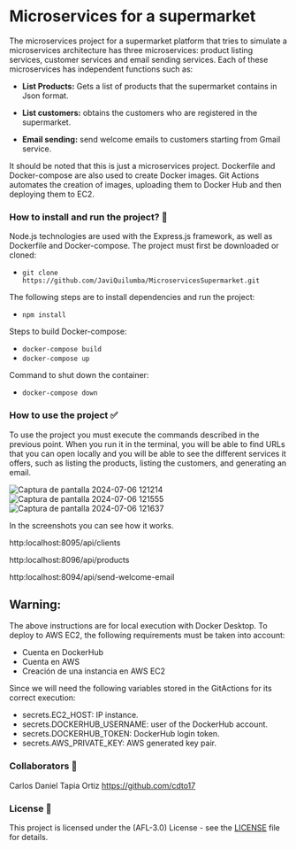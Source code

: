 # Microservices for a supermarket

<p>
The microservices project for a supermarket platform that tries to simulate a microservices architecture has three microservices: product listing services, customer services and email sending services. Each of these microservices has independent functions such as:

- **List Products:** Gets a list of products that the supermarket contains in Json format.

- **List customers:** obtains the customers who are registered in the supermarket.

- **Email sending:** send welcome emails to customers starting from Gmail service.

It should be noted that this is just a microservices project. Dockerfile and Docker-compose are also used to create Docker images. Git Actions automates the creation of images, uploading them to Docker Hub and then deploying them to EC2.
</p>

### How to install and run the project? :wrench:
Node.js technologies are used with the Express.js framework, as well as Dockerfile and Docker-compose.
The project must first be downloaded or cloned:
- `git clone https://github.com/JaviQuilumba/MicroservicesSupermarket.git`

The following steps are to install dependencies and run the project:
- `npm install`

Steps to build Docker-compose:
- `docker-compose build`
- `docker-compose up`

Command to shut down the container:
- `docker-compose down`

### How to use the project :white_check_mark:
<p>
To use the project you must execute the commands described in the previous point. When you run it in the terminal, you will be able to find URLs that you can open locally and you will be able to see the different services it offers, such as listing the products, listing the customers, and generating an email.
</p>

![Captura de pantalla 2024-07-06 121214](https://github.com/JaviQuilumba/MicroservicesSupermarket/assets/167824357/978c04c7-ad6b-4b0f-8748-ebd0754779a2)
![Captura de pantalla 2024-07-06 121555](https://github.com/JaviQuilumba/MicroservicesSupermarket/assets/167824357/34c668e4-88eb-4f3e-8274-26cff4bea7e7)
![Captura de pantalla 2024-07-06 121637](https://github.com/JaviQuilumba/MicroservicesSupermarket/assets/167824357/c1b070b4-fc0b-4e23-b68b-9659dba26e62)

In the screenshots you can see how it works.

http:localhost:8095/api/clients

http:localhost:8096/api/products

http:localhost:8094/api/send-welcome-email

## Warning:
<p>
The above instructions are for local execution with Docker Desktop.
To deploy to AWS EC2, the following requirements must be taken into account:
</p>

 - Cuenta en DockerHub
 - Cuenta en AWS
 - Creación de una instancia en AWS EC2

 Since we will need the following variables stored in the GitActions for its correct execution:

- secrets.EC2_HOST: IP instance.
- secrets.DOCKERHUB_USERNAME: user of the DockerHub account.
- secrets.DOCKERHUB_TOKEN: DockerHub login token.
- secrets.AWS_PRIVATE_KEY: AWS generated key pair.

###  Collaborators  :boy:
Carlos Daniel Tapia Ortiz
https://github.com/cdto17

###  License :page_facing_up:
This project is licensed under the (AFL-3.0) License - see the [LICENSE](https://opensource.org/license/afl-3-0-php) file for details.

